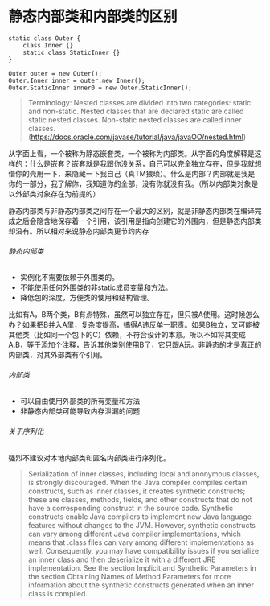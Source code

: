 # 静态内部类和内部类的区别
```
static class Outer {
	class Inner {}
	static class StaticInner {}
}

Outer outer = new Outer();
Outer.Inner inner = outer.new Inner();
Outer.StaticInner inner0 = new Outer.StaticInner();
```

> Terminology: Nested classes are divided into two categories: static and non-static. Nested classes that are declared static are called static nested classes. Non-static nested classes are called inner classes.(https://docs.oracle.com/javase/tutorial/java/javaOO/nested.html)

从字面上看，一个被称为静态嵌套类，一个被称为内部类。从字面的角度解释是这样的：什么是嵌套？嵌套就是我跟你没关系，自己可以完全独立存在，但是我就想借你的壳用一下，来隐藏一下我自己（真TM猥琐）。什么是内部？内部就是我是你的一部分，我了解你，我知道你的全部，没有你就没有我。（所以内部类对象是以外部类对象存在为前提的）

静态内部类与非静态内部类之间存在一个最大的区别，就是非静态内部类在编译完成之后会隐含地保存着一个引用，该引用是指向创建它的外围内，但是静态内部类却没有。所以相对来说静态内部类更节约内存

###### 静态内部类

- 实例化不需要依赖于外围类的。
- 不能使用任何外围类的非static成员变量和方法。
- 降低包的深度，方便类的使用和结构管理。

比如有A，B两个类，B有点特殊，虽然可以独立存在，但只被A使用。这时候怎么办？如果把B并入A里，复杂度提高，搞得A违反单一职责。如果B独立，又可能被其他类（比如同一个包下的C）依赖，不符合设计的本意。所以不如将其变成A.B，等于添加个注释，告诉其他类别使用B了，它只跟A玩。非静态的才是真正的内部类，对其外部类有个引用。




###### 内部类

- 可以自由使用外部类的所有变量和方法
- 非静态内部类可能导致内存泄漏的问题

###### 关于序列化

强烈不建议对本地内部类和匿名内部类进行序列化。

> Serialization of inner classes, including local and anonymous classes, is strongly discouraged. When the Java compiler compiles certain constructs, such as inner classes, it creates synthetic constructs; these are classes, methods, fields, and other constructs that do not have a corresponding construct in the source code. Synthetic constructs enable Java compilers to implement new Java language features without changes to the JVM. However, synthetic constructs can vary among different Java compiler implementations, which means that .class files can vary among different implementations as well. Consequently, you may have compatibility issues if you serialize an inner class and then deserialize it with a different JRE implementation. See the section Implicit and Synthetic Parameters in the section Obtaining Names of Method Parameters for more information about the synthetic constructs generated when an inner class is compiled.
